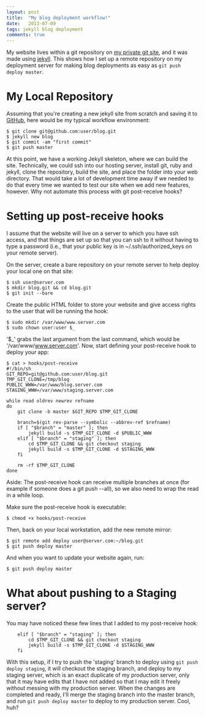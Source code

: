 ```yaml
---
layout: post
title:  "My blog deployment workflow!"
date:   2013-07-09
tags: jekyll blog deployment
comments: true
---
```


My website lives within a git repository on [my private git site](http://git.bacongobbler.com/), and it was
made using [jekyll][jekyll]. This shows how I set up a remote repository on my deployment server for making
blog deployments as easy as <code>git push deploy master</code>.

# My Local Repository

Assuming that you're creating a new jekyll site from scratch and saving it to [GitHub][github], here would be my
typical workflow environment:

    $ git clone git@github.com:user/blog.git
    $ jekyll new blog
    $ git commit -am "first commit"
    $ git push master

At this point, we have a working Jekyll skeleton, where we can build the site. Technically, we could ssh into our hosting server, install git, ruby and jekyll, clone the repository, build the site, and place the folder into your web directory. That would take a lot of development time away if we needed to do that every time we wanted to test our site when we add new features, however. Why not automate this process with git post-receive hooks?

# Setting up post-receive hooks

I assume that the website will live on a server to which you have ssh access, and that things are set up so that you can ssh to it without having to type a password (i.e., that your public key is in ~/.ssh/authorized_keys on your remote server).

On the server, create a bare repository on your remote server to help deploy your local one on that site:

    $ ssh user@server.com
    $ mkdir blog.git && cd blog.git
    $ git init --bare

Create the public HTML folder to store your website and give access rights to the user that will be running the hook:

    $ sudo mkdir /var/www/www.server.com
    $ sudo chown user:user $_

'$_' grabs the last argument from the last command, which would be '/var/www/www.server.com'.
Now, start defining your post-receive hook to deploy your app:

    $ cat > hooks/post-receive
    #!/bin/sh
    GIT_REPO=git@github.com:user/blog.git
    TMP_GIT_CLONE=/tmp/blog
    PUBLIC_WWW=/var/www/blog.server.com
    STAGING_WWW=/var/www/staging.server.com

    while read oldrev newrev refname
    do
        git clone -b master $GIT_REPO $TMP_GIT_CLONE

        branch=$(git rev-parse --symbolic --abbrev-ref $refname)
        if [ "$branch" = "master" ]; then
            jekyll build -s $TMP_GIT_CLONE -d $PUBLIC_WWW
        elif [ "$branch" = "staging" ]; then
            cd $TMP_GIT_CLONE && git checkout staging
            jekyll build -s $TMP_GIT_CLONE -d $STAGING_WWW
        fi

        rm -rf $TMP_GIT_CLONE
    done

Aside: The post-receive hook can receive multiple branches at once (for example if someone does a git push --all), so we also need to wrap the read in a while loop.

Make sure the post-receive hook is executable:

    $ chmod +x hooks/post-receive

Then, back on your local workstation, add the new remote mirror:

    $ git remote add deploy user@server.com:~/blog.git
    $ git push deploy master

And when you want to update your website again, run:

    $ git push deploy master

# What about pushing to a Staging server?

You may have noticed these few lines that I added to my post-receive hook:

        elif [ "$branch" = "staging" ]; then
            cd $TMP_GIT_CLONE && git checkout staging
            jekyll build -s $TMP_GIT_CLONE -d $STAGING_WWW
        fi

With this setup, if I try to push the 'staging' branch to deploy using <code>git push deploy staging</code>, it will checkout the staging branch, and deploy to my staging server, which is an exact duplicate of my production server, only that it may have edits that I have not added so that I may edit it freely without messing with my production server. When the changes are completed and ready, I'll merge the staging branch into the master branch, and run <code>git push deploy master</code> to deploy to my production server. Cool, huh?

[jekyll-gh]: https://github.com/mojombo/jekyll
[jekyll]:    http://jekyllrb.com
[github]:    http://github.com
